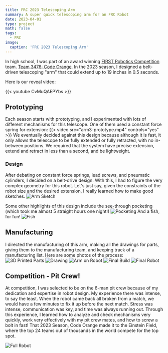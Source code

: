 ```yaml
---
title: FRC 2023 Telescoping Arm
summary: A super quick telescoping arm for an FRC Robot
date: 2023-04-01
type: project
math: false
tags:
  - FRC
image:
  caption: 'FRC 2023 Telescoping Arm'
---
```

In high school, I was part of an award winning [FIRST Robotics Competition](https://www.firstinspires.org/robotics/frc) team. [Team 3476: Code Orange](https://www.teamcodeorange.com/). In the 2023 season, I designed a belt-driven telescoping "arm" that could extend up to 19 inches in 0.5 seconds.

Here is our reveal video:

{{< youtube CvMuQAEPYbs >}}

## Prototyping
Each season starts with prototyping, and I experimented with lots of different mechanisms for this telescope. One of them used a constant force spring for extension:
{{< video src="arm3-prototype.mp4" controls="yes" >}}
We eventually decided against this design because although it is fast, it only allows the telescope to be fully extended or fully retracted, with no in-between positions. We required that the system have precise extension, extend and retract in less than a second, and be lightweight.

### Design
After debating on constant force springs, lead screws, and pneumatic cylinders, I decided on a belt-drive design. With this, I had to figure the very complex geometry for this robot. Let's just say, given the constraints of the robot size and the desired extension, I really learned how to make good sketches.
![Arm Sketch](arm3-sketch.jpg)

Some other highlights of this design include the see-through pocketing (which took me almost 5 straight hours one night!)
![Pocketing](arm3-pocketing.jpg)
And a fish, for fun!
![Fish](arm3-fish.jpg)

## Manufacturing
I directed the manufacturing of this arm, making all the drawings for parts, giving them to the manufacturing team, and keeping track of a manufacturing list. Here are some photos of the process:
![3D Printed Parts](arm3-printed-parts.jpg)
![Drawing](arm3-drawing.jpg)
![Arm on Robot](arm3-on-robot.jpg)
![Final Build](arm3-final-build.jpg)
![Final Robot](arm3-final-on-robot.jpg)

## Competition - Pit Crew!
At competition, I was selected to be on the 6-man pit crew because of my dedication and expertise in robot design. My experience there was intense, to say the least. When the robot came back all broken from a match, we would have a few minutes to fix it up before the next match. Stress was intense, communication was key, and time was always running out. Through this experience, I learned how to analyze and check mechanisms very quickly, work very effectively with my pit crew mates, and how to screw a bolt in fast! That 2023 Season, Code Orange made it to the Einstein Field, where the top 24 teams out of thousands in the world compete for the top spot.

![Full Robot](arm3-full-robot.jpg)
